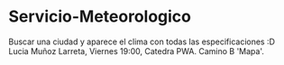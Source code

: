 # Servicio-Meteorologico
Buscar una ciudad y aparece el clima con todas las especificaciones :D
Lucia Muñoz Larreta, Viernes 19:00, Catedra PWA. 
Camino B 'Mapa'.
